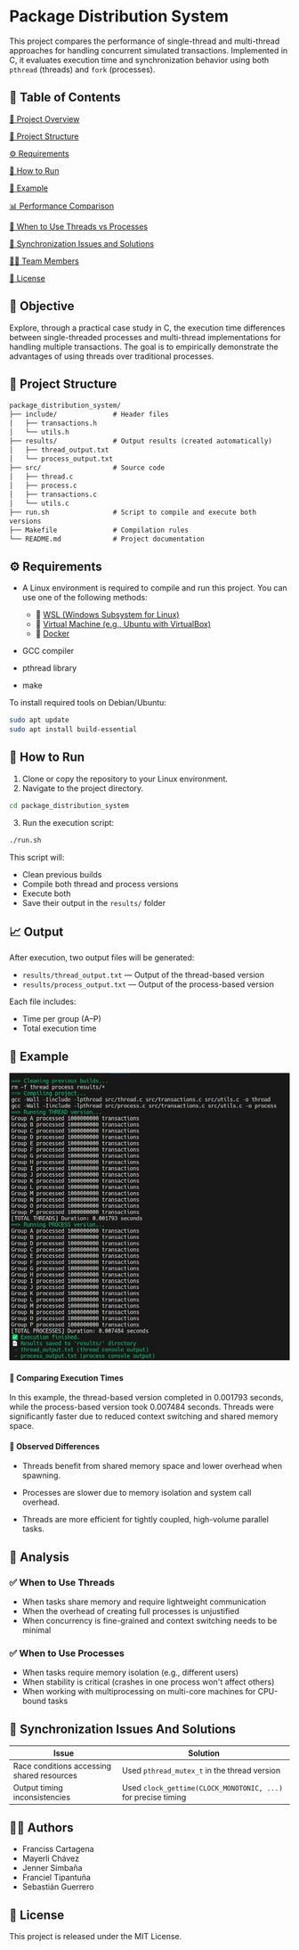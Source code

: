 # Package Distribution System

This project compares the performance of single-thread and multi-thread approaches for handling concurrent simulated transactions. Implemented in C, it evaluates execution time and synchronization behavior using both `pthread` (threads) and `fork` (processes).

## 📘 Table of Contents

[🚀 Project Overview](#-objective)

[📁 Project Structure](#-project-structure)

[⚙️ Requirements](#-requirements)

[🔧 How to Run](#-how-to-run)

[👀 Example](#-example)

[📊 Performance Comparison ](#-output)

[📌 When to Use Threads vs Processes](#-analysis)

[🔐 Synchronization Issues and Solutions](#-synchronization-issues-and-solutions)

[🧑‍💻 Team Members](#-authors)

[📄 License](#-license)

## 🧪 Objective

Explore, through a practical case study in C, the execution time differences between single-threaded processes and multi-thread implementations for handling multiple transactions. The goal is to empirically demonstrate the advantages of using threads over traditional processes.

## 📁 Project Structure

```
package_distribution_system/
├── include/              # Header files
│   ├── transactions.h
│   └── utils.h
├── results/              # Output results (created automatically)
│   ├── thread_output.txt
│   └── process_output.txt
├── src/                  # Source code
│   ├── thread.c
│   ├── process.c
│   ├── transactions.c
│   └── utils.c
├── run.sh                # Script to compile and execute both versions
├── Makefile              # Compilation rules
└── README.md             # Project documentation
```

## ⚙️ Requirements

- A Linux environment is required to compile and run this project. You can use one of the following methods:

  - 🔗 [WSL (Windows Subsystem for Linux)](https://learn.microsoft.com/en-us/windows/wsl/install)
  - 🔗 [Virtual Machine (e.g., Ubuntu with VirtualBox)](https://ubuntu.com/download/desktop)
  - 🔗 [Docker](https://docs.docker.com/get-docker/)

- GCC compiler
- pthread library
- make

To install required tools on Debian/Ubuntu:

```bash
sudo apt update
sudo apt install build-essential
```

## 🔧 How to Run

1. Clone or copy the repository to your Linux environment.
2. Navigate to the project directory.

```bash
cd package_distribution_system
```

3. Run the execution script:

```bash
./run.sh
```

This script will:

- Clean previous builds
- Compile both thread and process versions
- Execute both
- Save their output in the `results/` folder

## 📈 Output

After execution, two output files will be generated:

- `results/thread_output.txt` — Output of the thread-based version
- `results/process_output.txt` — Output of the process-based version

Each file includes:

- Time per group (A–P)
- Total execution time

## 👀 Example

![Project execution output example](/resources/example.png)

#### 📌 Comparing Execution Times

In this example, the thread-based version completed in 0.001793 seconds, while the process-based version took 0.007484 seconds. Threads were significantly faster due to reduced context switching and shared memory space.

#### 📌 Observed Differences

- Threads benefit from shared memory space and lower overhead when spawning.

- Processes are slower due to memory isolation and system call overhead.

- Threads are more efficient for tightly coupled, high-volume parallel tasks.

## 🧠 Analysis

### ✅ When to Use Threads

- When tasks share memory and require lightweight communication
- When the overhead of creating full processes is unjustified
- When concurrency is fine-grained and context switching needs to be minimal

### ✅ When to Use Processes

- When tasks require memory isolation (e.g., different users)
- When stability is critical (crashes in one process won't affect others)
- When working with multiprocessing on multi-core machines for CPU-bound tasks

## 🔐 Synchronization Issues And Solutions

| Issue                                      | Solution                                                      |
| ------------------------------------------ | ------------------------------------------------------------- |
| Race conditions accessing shared resources | Used `pthread_mutex_t` in the thread version                  |
| Output timing inconsistencies              | Used `clock_gettime(CLOCK_MONOTONIC, ...)` for precise timing |

## 🧑‍💻 Authors

- Franciss Cartagena
- Mayerli Chávez
- Jenner Simbaña
- Franciel Tipantuña
- Sebastián Guerrero

## 📄 License

This project is released under the MIT License.

